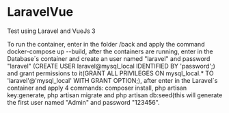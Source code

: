 # LaravelVue
Test using Laravel and VueJs 3

To run the container, enter in the folder /back and apply the command docker-compose up --build, after the containers are running, enter in the Database´s container and create an user named "laravel" and password "laravel" (CREATE USER laravel@mysql_local IDENTIFIED BY 'password';) and grant permissions to it(GRANT ALL PRIVILEGES ON mysql_local.* TO 'laravel'@'mysql_local' WITH GRANT OPTION;), after enter in the Laravel´s container and apply 4 commands: composer install, php artisan key:generate, php artisan migrate and php artisan db:seed(this will generate the first user named "Admin" and password "123456".
